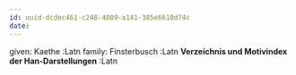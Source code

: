```yaml
---
id: uuid-dcdec461-c248-4809-a141-385e6610d74c
date: 
---
```


given: Kaethe :Latn
family: Finsterbusch :Latn
**Verzeichnis und Motivindex der Han-Darstellungen** :Latn